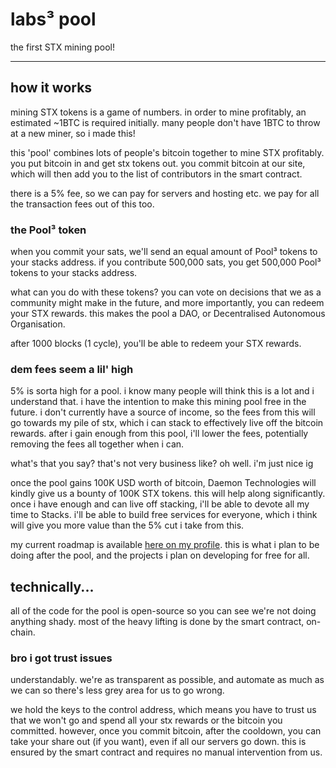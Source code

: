 # labs³ pool

the first STX mining pool!

---

## how it works

mining STX tokens is a game of numbers. in order to mine profitably, an estimated ~1BTC is required initially. many people don't have 1BTC to throw at a new miner, so i made this!

this 'pool' combines lots of people's bitcoin together to mine STX profitably. you put bitcoin in and get stx tokens out. you commit bitcoin at our site, which will then add you to the list of contributors in the smart contract.

there is a 5% fee, so we can pay for servers and hosting etc. we pay for all the transaction fees out of this too.

### the Pool³ token

when you commit your sats, we'll send an equal amount of Pool³ tokens to your stacks address. if you contribute 500,000 sats, you get 500,000 Pool³ tokens to your stacks address.

what can you do with these tokens? you can vote on decisions that we as a community might make in the future, and more importantly, you can redeem your STX rewards. this makes the pool a DAO, or Decentralised Autonomous Organisation.

after 1000 blocks (1 cycle), you'll be able to redeem your STX rewards.

### dem fees seem a lil' high

5% is sorta high for a pool. i know many people will think this is a lot and i understand that. i have the intention to make this mining pool free in the future. i don't currently have a source of income, so the fees from this will go towards my pile of stx, which i can stack to effectively live off the bitcoin rewards. after i gain enough from this pool, i'll lower the fees, potentially removing the fees all together when i can.

what's that you say? that's not very business like? oh well. i'm just nice ig

once the pool gains 100K USD worth of bitcoin, Daemon Technologies will kindly give us a bounty of 100K STX tokens. this will help along significantly. once i have enough and can live off stacking, i'll be able to devote all my time to Stacks. i'll be able to build free services for everyone, which i think will give you more value than the 5% cut i take from this.

my current roadmap is available [here on my profile](https://github.com/pxydn). this is what i plan to be doing after the pool, and the projects i plan on developing for free for all.

## technically...

all of the code for the pool is open-source so you can see we're not doing anything shady. most of the heavy lifting is done by the smart contract, on-chain. 

### bro i got trust issues

understandably. we're as transparent as possible, and automate as much as we can so there's less grey area for us to go wrong. 

we hold the keys to the control address, which means you have to trust us that we won't go and spend all your stx rewards or the bitcoin you committed. however, once you commit bitcoin, after the cooldown, you can take your share out (if you want), even if all our servers go down. this is ensured by the smart contract and requires no manual intervention from us.
